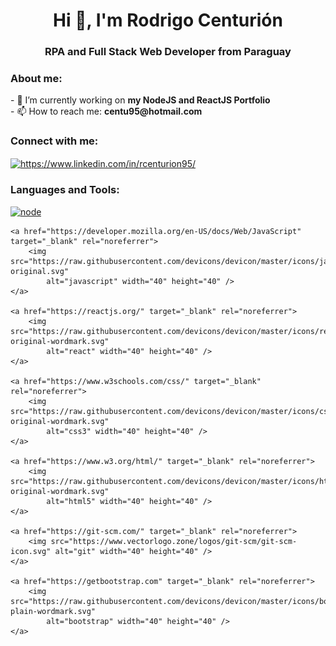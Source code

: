 <h1 align="center">Hi 👋, I'm Rodrigo Centurión</h1>
<h3 align="center">RPA and Full Stack Web Developer from Paraguay</h3>

<h3 align="left">About me:</h3>
- 🔭 I’m currently working on <b>my NodeJS and ReactJS Portfolio</b> <br>
- 📫 How to reach me: <b>centu95@hotmail.com</b><br>

<h3 align="left">Connect with me:</h3>
<p align="left">
    <a href="https://www.linkedin.com/in/rcenturion95/" target="blank">
        <img align="center"
            src="https://raw.githubusercontent.com/rahuldkjain/github-profile-readme-generator/master/src/images/icons/Social/linked-in-alt.svg"
            alt="https://www.linkedin.com/in/rcenturion95/" height="30" width="40" /></a>
</p>

<h3 align="left">Languages and Tools:</h3>
<p align="left">    
    <a href="https://nodejs.org/" target="_blank" rel="noreferrer">
        <img src="https://avatars.githubusercontent.com/u/9950313?s=200&v=4" 
             alt="node" width="40" height="40" />
    </a>
    
    <a href="https://developer.mozilla.org/en-US/docs/Web/JavaScript" target="_blank" rel="noreferrer">
        <img src="https://raw.githubusercontent.com/devicons/devicon/master/icons/javascript/javascript-original.svg"
            alt="javascript" width="40" height="40" />
    </a>
    
    <a href="https://reactjs.org/" target="_blank" rel="noreferrer">
        <img src="https://raw.githubusercontent.com/devicons/devicon/master/icons/react/react-original-wordmark.svg"
            alt="react" width="40" height="40" />
    </a>
    
    <a href="https://www.w3schools.com/css/" target="_blank" rel="noreferrer">
        <img src="https://raw.githubusercontent.com/devicons/devicon/master/icons/css3/css3-original-wordmark.svg"
            alt="css3" width="40" height="40" />
    </a>
    
    <a href="https://www.w3.org/html/" target="_blank" rel="noreferrer">
        <img src="https://raw.githubusercontent.com/devicons/devicon/master/icons/html5/html5-original-wordmark.svg"
            alt="html5" width="40" height="40" />
    </a>
    
    <a href="https://git-scm.com/" target="_blank" rel="noreferrer">
        <img src="https://www.vectorlogo.zone/logos/git-scm/git-scm-icon.svg" alt="git" width="40" height="40" />
    </a>
    
    <a href="https://getbootstrap.com" target="_blank" rel="noreferrer">
        <img src="https://raw.githubusercontent.com/devicons/devicon/master/icons/bootstrap/bootstrap-plain-wordmark.svg"
            alt="bootstrap" width="40" height="40" />
    </a>
</p>
